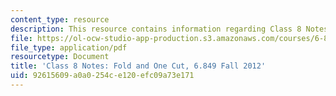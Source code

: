 ```yaml
---
content_type: resource
description: This resource contains information regarding Class 8 Notes, Fall 2012.
file: https://ol-ocw-studio-app-production.s3.amazonaws.com/courses/6-849-geometric-folding-algorithms-linkages-origami-polyhedra-fall-2012/92615609a0a0254ce120efc09a73e171_MIT6_849F12_C08.pdf
file_type: application/pdf
resourcetype: Document
title: 'Class 8 Notes: Fold and One Cut, 6.849 Fall 2012'
uid: 92615609-a0a0-254c-e120-efc09a73e171
---
```

